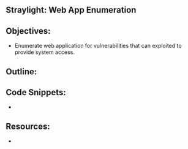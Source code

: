 Straylight: Web App Enumeration
----------------------------------------------------------------

Objectives:
----------------------------------------------------------------
+ Enumerate web application for vulnerabilities that can exploited to provide system access.

Outline:
----------------------------------------------------------------


Code Snippets:
----------------------------------------------------------------
+ 

Resources:
----------------------------------------------------------------
+ 

